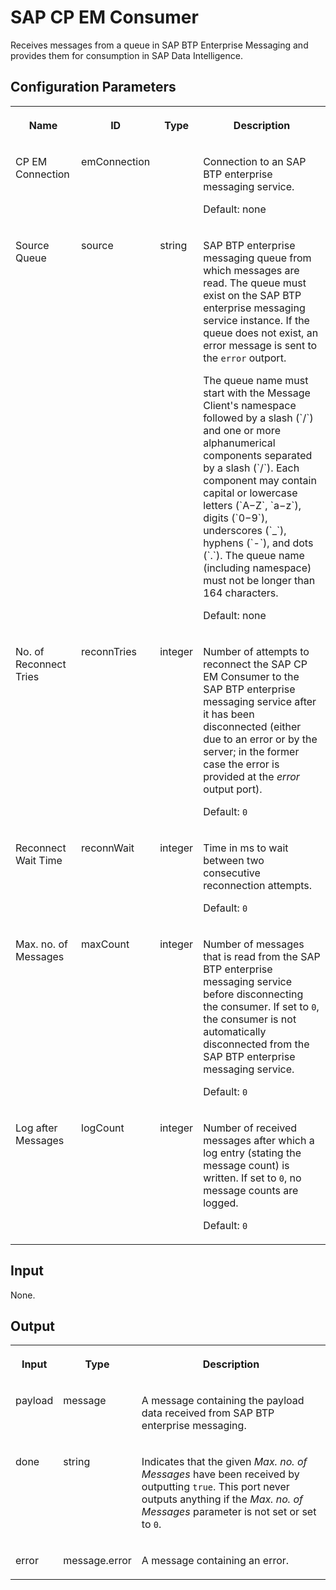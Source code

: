 <!-- loioa81089c64c9044d6888bf6395a6cbf6e -->

# SAP CP EM Consumer

Receives messages from a queue in SAP BTP Enterprise Messaging and provides them for consumption in SAP Data Intelligence.



<a name="loioa81089c64c9044d6888bf6395a6cbf6e__section_jmy_q4l_m3b"/>

## Configuration Parameters


<table>
<tr>
<th valign="top">

Name

</th>
<th valign="top">

ID

</th>
<th valign="top">

Type

</th>
<th valign="top">

Description

</th>
</tr>
<tr>
<td valign="top">

CP EM Connection

</td>
<td valign="top">

emConnection

</td>
<td valign="top">



</td>
<td valign="top">

Connection to an SAP BTP enterprise messaging service.

Default: none

</td>
</tr>
<tr>
<td valign="top">

Source Queue

</td>
<td valign="top">

source

</td>
<td valign="top">

string

</td>
<td valign="top">

SAP BTP enterprise messaging queue from which messages are read. The queue must exist on the SAP BTP enterprise messaging service instance. If the queue does not exist, an error message is sent to the `error` outport.

The queue name must start with the Message Client's namespace followed by a slash \(\`/\`\) and one or more alphanumerical components separated by a slash \(\`/\`\). Each component may contain capital or lowercase letters \(\`A−Z\`, \`a−z\`\), digits \(\`0−9\`\), underscores \(\`\_\`\), hyphens \(\`-\`\), and dots \(\`.\`\). The queue name \(including namespace\) must not be longer than 164 characters.

Default: none

</td>
</tr>
<tr>
<td valign="top">

No. of Reconnect Tries

</td>
<td valign="top">

reconnTries

</td>
<td valign="top">

integer

</td>
<td valign="top">

Number of attempts to reconnect the SAP CP EM Consumer to the SAP BTP enterprise messaging service after it has been disconnected \(either due to an error or by the server; in the former case the error is provided at the *error* output port\).

Default: `0`

</td>
</tr>
<tr>
<td valign="top">

Reconnect Wait Time

</td>
<td valign="top">

reconnWait

</td>
<td valign="top">

integer

</td>
<td valign="top">

Time in ms to wait between two consecutive reconnection attempts.

Default: `0`

</td>
</tr>
<tr>
<td valign="top">

Max. no. of Messages

</td>
<td valign="top">

maxCount

</td>
<td valign="top">

integer

</td>
<td valign="top">

Number of messages that is read from the SAP BTP enterprise messaging service before disconnecting the consumer. If set to `0`, the consumer is not automatically disconnected from the SAP BTP enterprise messaging service.

Default: `0`

</td>
</tr>
<tr>
<td valign="top">

Log after Messages

</td>
<td valign="top">

logCount

</td>
<td valign="top">

integer

</td>
<td valign="top">

Number of received messages after which a log entry \(stating the message count\) is written. If set to `0`, no message counts are logged.

Default: `0`

</td>
</tr>
</table>



<a name="loioa81089c64c9044d6888bf6395a6cbf6e__section_u5k_1pl_m3b"/>

## Input

None.



<a name="loioa81089c64c9044d6888bf6395a6cbf6e__section_sp1_2pl_m3b"/>

## Output


<table>
<tr>
<th valign="top">

Input

</th>
<th valign="top">

Type

</th>
<th valign="top">

Description

</th>
</tr>
<tr>
<td valign="top">

payload

</td>
<td valign="top">

message

</td>
<td valign="top">

A message containing the payload data received from SAP BTP enterprise messaging.

</td>
</tr>
<tr>
<td valign="top">

done

</td>
<td valign="top">

string

</td>
<td valign="top">

Indicates that the given *Max. no. of Messages* have been received by outputting `true`. This port never outputs anything if the *Max. no. of Messages* parameter is not set or set to `0`.

</td>
</tr>
<tr>
<td valign="top">

error

</td>
<td valign="top">

message.error

</td>
<td valign="top">

A message containing an error.

</td>
</tr>
</table>

